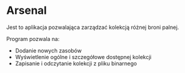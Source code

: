 # Arsenal
Jest to aplikacja pozwalająca zarządzać kolekcją różnej broni palnej.

Program pozwala na:
* Dodanie nowych zasobów
* Wyświetlenie ogólne i szczegółowe dostępnej kolekcji
* Zapisanie i odczytanie kolekcji z pliku binarnego
